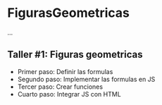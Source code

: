 # FigurasGeometricas

...

## Taller #1: Figuras geometricas

- Primer paso: Definir las formulas
- Segundo paso: Implementar las formulas en JS
- Tercer paso: Crear funciones
- Cuarto paso: Integrar JS con HTML